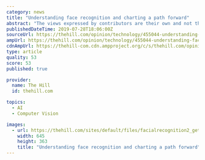 ```yaml
---
category: news
title: "Understanding face recognition and charting a path forward"
abstract: "The views expressed by contributors are their own and not the view of The Hill Today, individuals, private corporations, and governments are using face recognition, in many positive ways, such as to help tag friends on social media pictures, for access ..."
publishedDateTime: 2019-07-28T18:06:00Z
sourceUrl: https://thehill.com/opinion/technology/455044-understanding-face-recognition-and-charting-a-path-forward
ampUrl: https://thehill.com/opinion/technology/455044-understanding-face-recognition-and-charting-a-path-forward?amp
cdnAmpUrl: https://thehill-com.cdn.ampproject.org/c/s/thehill.com/opinion/technology/455044-understanding-face-recognition-and-charting-a-path-forward?amp
type: article
quality: 53
score: 53
published: true

provider:
  name: The Hill
  id: thehill.com

topics:
  - AI
  - Computer Vision

images:
  - url: https://thehill.com/sites/default/files/facialrecognition2_getty.jpg
    width: 645
    height: 363
    title: "Understanding face recognition and charting a path forward"
---
```

